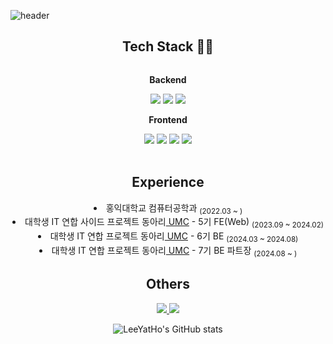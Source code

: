 ![header](https://capsule-render.vercel.app/api?type=waving&text=leeyatho's　Github&theme=tokyonight&animation=twinkling&fontAlign=50&fontSize=50&height=80&fontHeight=100)

<div align=center>

## Tech Stack 🔨🔨

<div style="display:flex; flex-direction:column;">
    <!-- Backend -->
    <p><strong>Backend</strong></p>
    <div>
        <img src="https://img.shields.io/badge/Java-007396?style=for-the-badge&logo=Java&logoColor=white">
        <img src="https://img.shields.io/badge/Spring-6DB33F?style=for-the-badge&logo=spring&logoColor=white">
        <img src="https://img.shields.io/badge/Spring Boot-6DB33F?style=for-the-badge&logo=spring boot&logoColor=white"> 
    </div>
    <!-- Frontend -->
    <p><strong>Frontend</strong></p>
    <div>
        <img src="https://img.shields.io/badge/html5-E34F26?style=for-the-badge&logo=html5&logoColor=white"> 
        <img src="https://img.shields.io/badge/css-1572B6?style=for-the-badge&logo=css3&logoColor=white"> 
        <img src="https://img.shields.io/badge/javascript-F7DF1E?style=for-the-badge&logo=javascript&logoColor=black"> 
      <img src="https://img.shields.io/badge/react-20232a.svg?style=for-the-badge&logo=react&logoColor=61DAFB">
    </div><br>
</div>

## Experience
<li> 홍익대학교 컴퓨터공학과 <sub>(2022.03 ~ )</sub></li>
<li> 대학생 IT 연합 사이드 프로젝트 동아리<a href="https://github.com/HIUMC"> UMC</a> - 5기 FE(Web) <sub>(2023.09 ~ 2024.02)</sub></li>
<li> 대학생 IT 연합 프로젝트 동아리<a href="https://github.com/HIUMC"> UMC</a> - 6기 BE <sub>(2024.03 ~ 2024.08)</sub></li>
<li> 대학생 IT 연합 프로젝트 동아리<a href="https://github.com/HIUMC"> UMC</a> - 7기 BE 파트장 <sub>(2024.08 ~ )</sub></li>

## Others

<div>
    <a href="mailto:pololydotoly@naver.com">
        <img src="https://img.shields.io/badge/
        Email-#03C75A?style=for-the-badge&logo=Naver&logoColor=white"> 
    </a>
    <a href="https://velog.io/@yeonho03/posts">
        <img src="https://img.shields.io/badge/
        Velog-#20C997?style=for-the-badge&logo=Velog&logoColor=white"> 
    </a>


![LeeYatHo's GitHub stats](https://github-readme-stats.vercel.app/api?username=dldusgh318&show_icons=true&bg_color=00000000)

</div>
